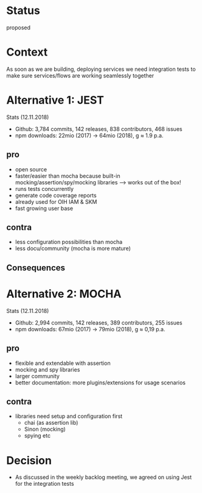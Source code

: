 # Status
proposed

# Context

As soon as we are building, deploying services we need integration tests to make sure services/flows are working seamlessly together   

# Alternative 1: JEST
Stats (12.11.2018)
- Github: 3,784 commits, 142 releases, 838 contributors, 468 issues
- npm downloads: 22mio (2017) -> 64mio (2018), g ≈ 1.9 p.a.

## pro 
- open source 
- faster/easier than mocha because built-in mocking/assertion/spy/mocking libraries --> works out of the box!
- runs tests concurrently
- generate code coverage reports
- already used for OIH IAM & SKM
- fast growing user base

## contra 
- less configuration possibilities than mocha
- less docu/community (mocha is more mature)

## Consequences


# Alternative 2: MOCHA
Stats (12.11.2018)
- Github: 2,994 commits, 142 releases, 389 contributors, 255 issues
- npm downloads: 67mio (2017) -> 79mio (2018), g ≈ 0,19 p.a.

## pro
- flexible and extendable with assertion
- mocking and spy libraries
- larger community 
- better documentation: more plugins/extensions for usage scenarios

## contra
- libraries need setup and configuration first
   - chai (as assertion lib)
   - Sinon (mocking)
   - spying etc

# Decision
- As discussed in the weekly backlog meeting, we agreed on using Jest for the integration tests

